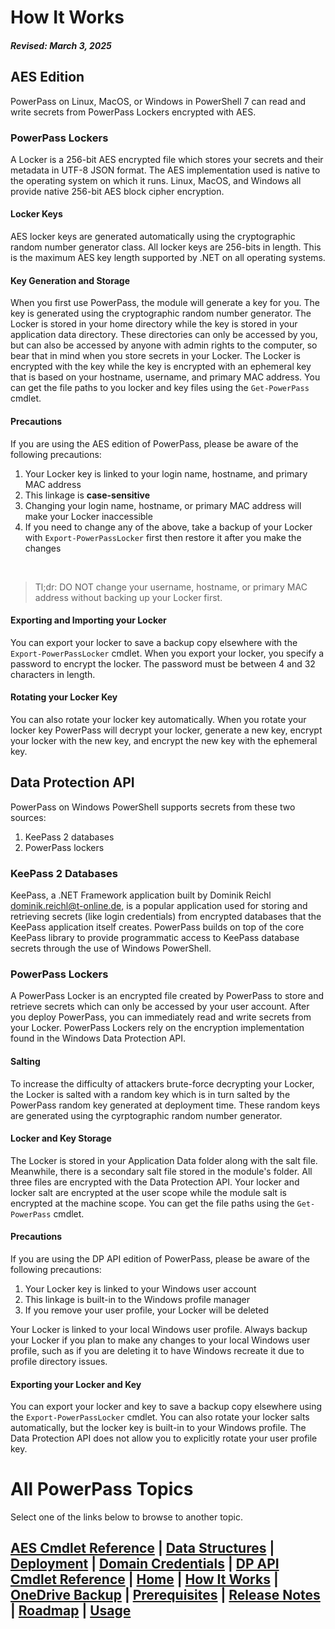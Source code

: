 # How It Works
#### _Revised: March 3, 2025_
## AES Edition
PowerPass on Linux, MacOS, or Windows in PowerShell 7 can read and write secrets from PowerPass Lockers encrypted with AES.

### PowerPass Lockers
A Locker is a 256-bit AES encrypted file which stores your secrets and their metadata in UTF-8 JSON format. The AES implementation used is native to the operating system on which it runs. Linux, MacOS, and Windows all provide native 256-bit AES block cipher encryption.

#### Locker Keys
AES locker keys are generated automatically using the cryptographic random number generator class. All locker keys are 256-bits in length. This is the maximum AES key length supported by .NET on all operating systems.

#### Key Generation and Storage
When you first use PowerPass, the module will generate a key for you. The key is generated using the cryptographic random number generator. The Locker is stored in your home directory while the key is stored in your application data directory. These directories can only be accessed by you, but can also be accessed by anyone with admin rights to the computer, so bear that in mind when you store secrets in your Locker. The Locker is encrypted with the key while the key is encrypted with an ephemeral key that is based on your hostname, username, and primary MAC address. You can get the file paths to you locker and key files using the `Get-PowerPass` cmdlet.

#### Precautions
If you are using the AES edition of PowerPass, please be aware of the following precautions:
1. Your Locker key is linked to your login name, hostname, and primary MAC address
2. This linkage is **case-sensitive**
3. Changing your login name, hostname, or primary MAC address will make your Locker inaccessible
4. If you need to change any of the above, take a backup of your Locker with `Export-PowerPassLocker` first then restore it after you make the changes  
<br/>

<blockquote>Tl;dr: DO NOT change your username, hostname, or primary MAC address without backing up your Locker first.</blockquote>

#### Exporting and Importing your Locker
You can export your locker to save a backup copy elsewhere with the `Export-PowerPassLocker` cmdlet. When you export your locker, you specify a password to encrypt the locker. The password must be between 4 and 32 characters in length.

#### Rotating your Locker Key
You can also rotate your locker key automatically. When you rotate your locker key PowerPass will decrypt your locker, generate a new key, encrypt your locker with the new key, and encrypt the new key with the ephemeral key.

## Data Protection API
PowerPass on Windows PowerShell supports secrets from these two sources:

1. KeePass 2 databases
2. PowerPass lockers

### KeePass 2 Databases
KeePass, a .NET Framework application built by Dominik Reichl <dominik.reichl@t-online.de>, is a popular application used for storing and retrieving secrets (like login credentials) from encrypted databases that the KeePass application itself creates. PowerPass builds on top of the core KeePass library to provide programmatic access to KeePass database secrets through the use of Windows PowerShell.

### PowerPass Lockers
A PowerPass Locker is an encrypted file created by PowerPass to store and retrieve secrets which can only be accessed by your user account. After you deploy PowerPass, you can immediately read and write secrets from your Locker. PowerPass Lockers rely on the encryption implementation found in the Windows Data Protection API.

#### Salting
To increase the difficulty of attackers brute-force decrypting your Locker, the Locker is salted with a random key which is in turn salted by the PowerPass random key generated at deployment time. These random keys are generated using the cyrptographic random number generator.

#### Locker and Key Storage
The Locker is stored in your Application Data folder along with the salt file. Meanwhile, there is a secondary salt file stored in the module's folder. All three files are encrypted with the Data Protection API. Your locker and locker salt are encrypted at the user scope while the module salt is encrypted at the machine scope. You can get the file paths using the `Get-PowerPass` cmdlet.

#### Precautions
If you are using the DP API edition of PowerPass, please be aware of the following precautions:

1. Your Locker key is linked to your Windows user account
2. This linkage is built-in to the Windows profile manager
3. If you remove your user profile, your Locker will be deleted

Your Locker is linked to your local Windows user profile. Always backup your Locker if you plan to make any changes to your local Windows user profile, such as if you are deleting it to have Windows recreate it due to profile directory issues.

#### Exporting your Locker and Key
You can export your locker and key to save a backup copy elsewhere using the `Export-PowerPassLocker` cmdlet. You can also rotate your locker salts automatically, but the locker key is built-in to your Windows profile. The Data Protection API does not allow you to explicitly rotate your user profile key.

# All PowerPass Topics
Select one of the links below to browse to another topic.
## [AES Cmdlet Reference](https://chopinrlz.github.io/powerpass/aes-cmdlet-ref) | [Data Structures](https://chopinrlz.github.io/powerpass/data-structures) | [Deployment](https://chopinrlz.github.io/powerpass/deployment) | [Domain Credentials](https://chopinrlz.github.io/powerpass/domain-credentials) | [DP API Cmdlet Reference](https://chopinrlz.github.io/powerpass/dpapi-cmdlet-ref) | [Home](https://chopinrlz.github.io/powerpass) | [How It Works](https://chopinrlz.github.io/powerpass/readme-cont) | [OneDrive Backup](https://chopinrlz.github.io/powerpass/onedrivebackup) | [Prerequisites](https://chopinrlz.github.io/powerpass/prerequisites) | [Release Notes](https://chopinrlz.github.io/powerpass/release-notes) | [Roadmap](https://chopinrlz.github.io/powerpass/roadmap) | [Usage](https://chopinrlz.github.io/powerpass/usage)